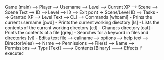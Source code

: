 Game (main)
    --> Player
        --> Username
        --> Level
        --> Current XP
    --> Scene
        --> Scene Text
        --> ID
        --> Level
            --> ID
            --> Exit point -> Scene/Level ID
            --> Tasks
            --> Granted XP
            --> Level Text
            --> CLI
                --> Commands
                    [whoami] - Prints the current username
                    [pwd]    - Prints the current working directory
                    [ls]     - Lists the contents of the current working directory
                    [cd]     - Changes directory
                    [cat]    - Prints the contents of a file
                    [grep]   - Searches for a keyword in files and directories
                    [vi]     - Edit a text file
                    --> callname
                    --> options
                    --> help text
                --> Director(y/ies)
                    --> Name
                    --> Permissions
                    --> File(s)
                        --> Name
                        --> Permissions
                        --> Type 
                            [Text]
                                ---> Contents
                            [Binary]
                                ---> Effects if executed
